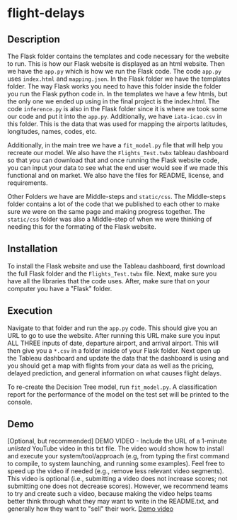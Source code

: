 # flight-delays

## Description

The Flask folder contains the templates and code necessary for the website to run. This is how our Flask website is displayed as an html website. Then we have the `app.py` which is how we run the Flask code. The code `app.py` uses `index.html` and `mapping.json`. In the Flask folder we have the templates folder. The way Flask works you need to have this folder inside the folder you run the Flask python code in. In the templates we have a few htmls, but the only one we ended up using in the final project is the index.html. The code `inference.py` is also in the Flask folder since it is where we took some our code and put it into the `app.py`. Additionally, we have `iata-icao.csv` in this folder. This is the data that was used for mapping the airports latitudes, longitudes, names, codes, etc.

Additionally, in the main tree we have a `fit_model.py` file that will help you recreate our model. We also have the `Flights_Test.twbx` tableau dashboard so that you can download that and once running the Flask website code, you can input your data to see what the end user would see if we made this functional and on market. We also have the files for README, license, and requirements.

Other Folders we have are Middle-steps and `static/css`. The Middle-steps folder contains a lot of the code that we published to each other to make sure we were on the same page and making progress together. The `static/css` folder was also a Middle-step of when we were thinking of needing this for the formating of the Flask website. 

## Installation

To install the Flask website and use the Tableau dashboard, first download the full Flask folder and the `Flights_Test.twbx` file. Next, make sure you have all the libraries that the code uses. After, make sure that on your computer you have a "Flask" folder.

## Execution

Navigate to that folder and run the `app.py` code. This should give you an URL to go to use the website. After running this URL make sure you input ALL THREE inputs of date, departure airport, and arrival airport. This will then give you a `*.csv` in a folder inside of your Flask folder. Next open up the Tableau dashboard and update the data that the dashboard is using and you should get a map with flights from your data as well as the pricing, delayed prediction, and general information on what causes flight delays.

To re-create the Decision Tree model, run `fit_model.py`. A classification report for the performance of the model on the test set will be printed to the console. 

## Demo
[Optional, but recommended] DEMO VIDEO - Include the URL of a 1-minute *unlisted* YouTube video in this txt file. The video would show how to install and execute your system/tool/approach (e.g, from typing the first command to compile, to system launching, and running some examples). Feel free to speed up the video if needed (e.g., remove less relevant video segments). This video is optional (i.e., submitting a video does not increase scores; not submitting one does not decrease scores). However, we recommend teams to try and create such a video, because making the video helps teams better think through what they may want to write in the README.txt, and generally how they want to "sell" their work.
[ Demo video ](https://www.youtube.com/watch?v=wjou98-qkBI)

